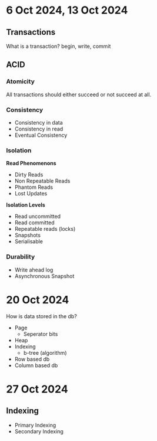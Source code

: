 # 6 Oct 2024, 13 Oct 2024

## Transactions
What is a transaction? begin, write, commit

## ACID

### Atomicity
  All transactions should either succeed or not succeed at all.

### Consistency
- Consistency in data
- Consistency in read
- Eventual Consistency

### Isolation

**Read Phenomenons**

- Dirty Reads
- Non Repeatable Reads
- Phantom Reads
- Lost Updates

**Isolation Levels**

- Read uncommitted
- Read committed
- Repeatable reads (locks)
- Snapshots
- Serialisable

### Durability
  - Write ahead log
  - Asynchronous Snapshot

# 20 Oct 2024
How is data stored in the db?
 - Page
   - Seperator bits
 - Heap
 - Indexing
   - b-tree (algorithm)
 - Row based db
 - Column based db

# 27 Oct 2024

## Indexing
- Primary Indexing
- Secondary Indexing
